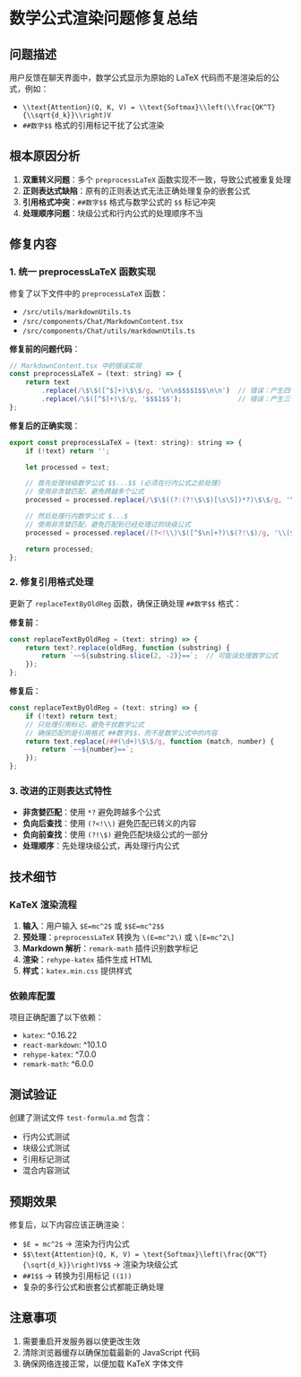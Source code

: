 # 数学公式渲染问题修复总结

## 问题描述
用户反馈在聊天界面中，数学公式显示为原始的 LaTeX 代码而不是渲染后的公式，例如：
- `\\text{Attention}(Q, K, V) = \\text{Softmax}\\left(\\frac{QK^T}{\\sqrt{d_k}}\\right)V`
- `##数字$$` 格式的引用标记干扰了公式渲染

## 根本原因分析
1. **双重转义问题**：多个 `preprocessLaTeX` 函数实现不一致，导致公式被重复处理
2. **正则表达式缺陷**：原有的正则表达式无法正确处理复杂的嵌套公式
3. **引用格式冲突**：`##数字$$` 格式与数学公式的 `$$` 标记冲突
4. **处理顺序问题**：块级公式和行内公式的处理顺序不当

## 修复内容

### 1. 统一 preprocessLaTeX 函数实现
修复了以下文件中的 `preprocessLaTeX` 函数：
- `/src/utils/markdownUtils.ts`
- `/src/components/Chat/MarkdownContent.tsx`
- `/src/components/Chat/utils/markdownUtils.ts`

**修复前的问题代码**：
```javascript
// MarkdownContent.tsx 中的错误实现
const preprocessLaTeX = (text: string) => {
    return text
        .replace(/\$\$([^$]+)\$\$/g, '\n\n$$$$1$$\n\n')  // 错误：产生四个$符号
        .replace(/\$([^$]+)\$/g, '$$$1$$');              // 错误：产生三个$符号
};
```

**修复后的正确实现**：
```javascript
export const preprocessLaTeX = (text: string): string => {
    if (!text) return '';

    let processed = text;

    // 首先处理块级数学公式 $$...$$ (必须在行内公式之前处理)
    // 使用非贪婪匹配，避免跨越多个公式
    processed = processed.replace(/\$\$((?:(?!\$\$)[\s\S])*?)\$\$/g, '\\[$1\\]');

    // 然后处理行内数学公式 $...$
    // 使用非贪婪匹配，避免匹配到已经处理过的块级公式
    processed = processed.replace(/(?<!\\)\$([^$\n]+?)\$(?!\$)/g, '\\($1\\)');

    return processed;
};
```

### 2. 修复引用格式处理
更新了 `replaceTextByOldReg` 函数，确保正确处理 `##数字$$` 格式：

**修复前**：
```javascript
const replaceTextByOldReg = (text: string) => {
    return text?.replace(oldReg, function (substring) {
        return `~~${substring.slice(2, -2)}==`;  // 可能误处理数学公式
    });
};
```

**修复后**：
```javascript
const replaceTextByOldReg = (text: string) => {
    if (!text) return text;
    // 只处理引用标记，避免干扰数学公式
    // 确保匹配的是引用格式 ##数字$$，而不是数学公式中的内容
    return text.replace(/##(\d+)\$\$/g, function (match, number) {
        return `~~${number}==`;
    });
};
```

### 3. 改进的正则表达式特性
- **非贪婪匹配**：使用 `*?` 避免跨越多个公式
- **负向后查找**：使用 `(?<!\\)` 避免匹配已转义的内容
- **负向前查找**：使用 `(?!\$)` 避免匹配块级公式的一部分
- **处理顺序**：先处理块级公式，再处理行内公式

## 技术细节

### KaTeX 渲染流程
1. **输入**：用户输入 `$E=mc^2$` 或 `$$E=mc^2$$`
2. **预处理**：`preprocessLaTeX` 转换为 `\(E=mc^2\)` 或 `\[E=mc^2\]`
3. **Markdown 解析**：`remark-math` 插件识别数学标记
4. **渲染**：`rehype-katex` 插件生成 HTML
5. **样式**：`katex.min.css` 提供样式

### 依赖库配置
项目正确配置了以下依赖：
- `katex`: ^0.16.22
- `react-markdown`: ^10.1.0
- `rehype-katex`: ^7.0.0
- `remark-math`: ^6.0.0

## 测试验证
创建了测试文件 `test-formula.md` 包含：
- 行内公式测试
- 块级公式测试
- 引用标记测试
- 混合内容测试

## 预期效果
修复后，以下内容应该正确渲染：
- `$E = mc^2$` → 渲染为行内公式
- `$$\text{Attention}(Q, K, V) = \text{Softmax}\left(\frac{QK^T}{\sqrt{d_k}}\right)V$$` → 渲染为块级公式
- `##1$$` → 转换为引用标记 `((1))`
- 复杂的多行公式和嵌套公式都能正确处理

## 注意事项
1. 需要重启开发服务器以使更改生效
2. 清除浏览器缓存以确保加载最新的 JavaScript 代码
3. 确保网络连接正常，以便加载 KaTeX 字体文件